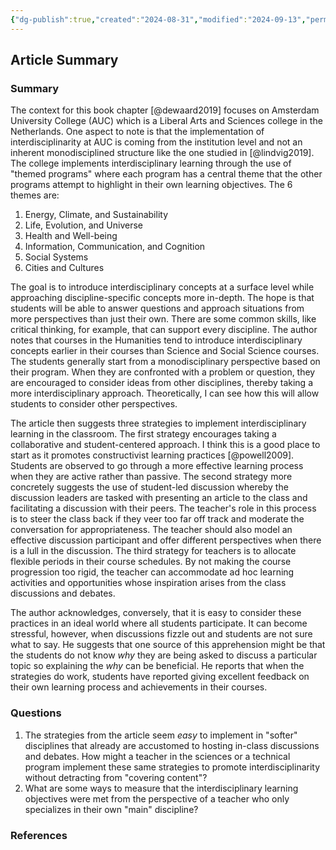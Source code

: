 ```yaml
---
{"dg-publish":true,"created":"2024-08-31","modified":"2024-09-13","permalink":"/50-works/ckad/article-summary/","dgPassFrontmatter":true,"updated":"2024-09-13"}
---
```



## Article Summary

### Summary

The context for this book chapter [@dewaard2019] focuses on Amsterdam University College (AUC) which is a Liberal Arts and Sciences college in the Netherlands. One aspect to note is that the implementation of interdisciplinarity at AUC is coming from the institution level and not an inherent monodisciplined structure like the one studied in [@lindvig2019]. The college implements interdisciplinary learning through the use of "themed programs" where each program has a central theme that the other programs attempt to highlight in their own learning objectives. The 6 themes are:

1. Energy, Climate, and Sustainability
2. Life, Evolution, and Universe
3. Health and Well-being
4. Information, Communication, and Cognition
5. Social Systems
6. Cities and Cultures

The goal is to introduce interdisciplinary concepts at a surface level while approaching discipline-specific concepts more in-depth. The hope is that students will be able to answer questions and approach situations from more perspectives than just their own. There are some common skills, like critical thinking, for example, that can support every discipline. The author notes that courses in the Humanities tend to introduce interdisciplinary concepts earlier in their courses than Science and Social Science courses. The students generally start from a monodisciplinary perspective based on their program. When they are confronted with a problem or question, they are encouraged to consider ideas from other disciplines, thereby taking a more interdisciplinary approach. Theoretically, I can see how this will allow students to consider other perspectives.

The article then suggests three strategies to implement interdisciplinary learning in the classroom. The first strategy encourages taking a collaborative and student-centered approach. I think this is a good place to start as it promotes constructivist learning practices [@powell2009]. Students are observed to go through a more effective learning process when they are active rather than passive. The second strategy more concretely suggests the use of student-led discussion whereby the discussion leaders are tasked with presenting an article to the class and facilitating a discussion with their peers. The teacher's role in this process is to steer the class back if they veer too far off track and moderate the conversation for appropriateness. The teacher should also model an effective discussion participant and offer different perspectives when there is a lull in the discussion. The third strategy for teachers is to allocate flexible periods in their course schedules. By not making the course progression too rigid, the teacher can accommodate ad hoc learning activities and opportunities whose inspiration arises from the class discussions and debates.

The author acknowledges, conversely, that it is easy to consider these practices in an ideal world where all students participate. It can become stressful, however, when discussions fizzle out and students are not sure what to say. He suggests that one source of this apprehension might be that the students do not know _why_ they are being asked to discuss a particular topic so explaining the _why_ can be beneficial. He reports that when the strategies do work, students have reported giving excellent feedback on their own learning process and achievements in their courses.

### Questions

1. The strategies from the article seem _easy_ to implement in "softer" disciplines that already are accustomed to hosting in-class discussions and debates. How might a teacher in the sciences or a technical program implement these same strategies to promote interdisciplinarity without detracting from "covering content"?
2. What are some ways to measure that the interdisciplinary learning objectives were met from the perspective of a teacher who only specializes in their own "main" discipline?

### References
